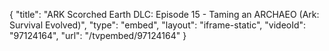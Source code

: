 {
    "title": "ARK Scorched Earth DLC: Episode 15 - Taming an ARCHAEO (Ark: Survival Evolved)",
    "type": "embed",
    "layout": "iframe-static",
    "videoId": "97124164",
    "url": "\/tvpembed\/97124164"
}